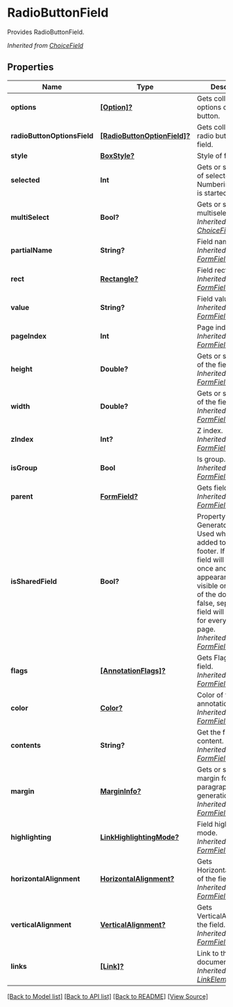 ﻿# RadioButtonField
Provides RadioButtonField.

*Inherited from [ChoiceField](ChoiceField.md)*
## Properties
Name | Type | Description | Notes
------------ | ------------- | ------------- | -------------
**options** | [**[Option]?**](Option.md) | Gets collection of options of the radio button. | [optional]
**radioButtonOptionsField** | [**[RadioButtonOptionField]?**](RadioButtonOptionField.md) | Gets collection of radio button options field. | [optional]
**style** | [**BoxStyle?**](BoxStyle.md) | Style of field box. | [optional]
**selected** | **Int** | Gets or sets index of selected item. Numbering of items is started from 1. | 
**multiSelect** | **Bool?** | Gets or sets multiselection flag.<br />*Inherited from [ChoiceField](ChoiceField.md)* | [optional]
**partialName** | **String?** | Field name.<br />*Inherited from [FormField](FormField.md)* | [optional]
**rect** | [**Rectangle?**](Rectangle.md) | Field rectangle.<br />*Inherited from [FormField](FormField.md)* | [optional]
**value** | **String?** | Field value.<br />*Inherited from [FormField](FormField.md)* | [optional]
**pageIndex** | **Int** | Page index.<br />*Inherited from [FormField](FormField.md)* | 
**height** | **Double?** | Gets or sets height of the field.<br />*Inherited from [FormField](FormField.md)* | [optional]
**width** | **Double?** | Gets or sets width of the field.<br />*Inherited from [FormField](FormField.md)* | [optional]
**zIndex** | **Int?** | Z index.<br />*Inherited from [FormField](FormField.md)* | [optional]
**isGroup** | **Bool** | Is group.<br />*Inherited from [FormField](FormField.md)* | 
**parent** | [**FormField?**](FormField.md) | Gets field parent.<br />*Inherited from [FormField](FormField.md)* | [optional]
**isSharedField** | **Bool?** | Property for Generator support. Used when field is added to header or footer. If true, this field will created once and it's appearance will be visible on all pages of the document. If false, separated field will be created for every document page.<br />*Inherited from [FormField](FormField.md)* | [optional]
**flags** | [**[AnnotationFlags]?**](AnnotationFlags.md) | Gets Flags of the field.<br />*Inherited from [FormField](FormField.md)* | [optional]
**color** | [**Color?**](Color.md) | Color of the annotation.<br />*Inherited from [FormField](FormField.md)* | [optional]
**contents** | **String?** | Get the field content.<br />*Inherited from [FormField](FormField.md)* | [optional]
**margin** | [**MarginInfo?**](MarginInfo.md) | Gets or sets a outer margin for paragraph (for pdf generation)<br />*Inherited from [FormField](FormField.md)* | [optional]
**highlighting** | [**LinkHighlightingMode?**](LinkHighlightingMode.md) | Field highlighting mode.<br />*Inherited from [FormField](FormField.md)* | [optional]
**horizontalAlignment** | [**HorizontalAlignment?**](HorizontalAlignment.md) | Gets HorizontalAlignment of the field.<br />*Inherited from [FormField](FormField.md)* | [optional]
**verticalAlignment** | [**VerticalAlignment?**](VerticalAlignment.md) | Gets VerticalAlignment of the field.<br />*Inherited from [FormField](FormField.md)* | [optional]
**links** | [**[Link]?**](Link.md) | Link to the document.<br />*Inherited from [LinkElement](LinkElement.md)* | [optional]

[[Back to Model list]](../README.md#documentation-for-models) [[Back to API list]](../README.md#documentation-for-api-endpoints) [[Back to README]](../README.md) [[View Source]](../AsposePdfCloud/Models/RadioButtonField.swift)

